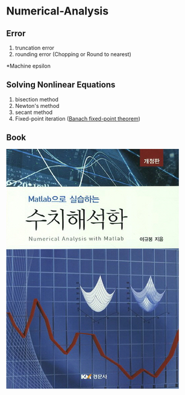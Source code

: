# Numerical-Analysis

## Error
1. truncation error
2. rounding error (Chopping or Round to nearest)

  *Machine epsilon

## Solving Nonlinear Equations
1. bisection method
2. Newton's method
3. secant method
4. Fixed-point iteration ([Banach fixed-point theorem](https://en.wikipedia.org/wiki/Banach_fixed-point_theorem))


## Book
![img](https://github.com/cgh2797/Numerical-Analysis/blob/master/bookimg.jpg)
